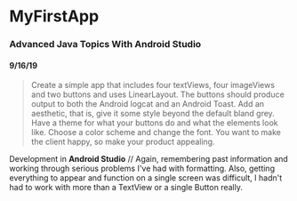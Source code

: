 # MyFirstApp

### Advanced Java Topics With Android Studio

#### 9/16/19

> Create a simple app that includes four textViews, four imageViews and two buttons and uses LinearLayout.  The buttons should produce output to both the Android logcat and an Android Toast. Add an aesthetic, that is, give it some style beyond the default bland grey.  Have a theme for what your buttons do and what the elements look like.  Choose a color scheme and change the font.  You want to make the client happy, so make your product appealing.

Development in **Android Studio** // Again, remembering past information and working through serious problems I've had with formatting. Also, getting everything to appear and function on a single screen was difficult, I hadn't had to work with more than a TextView or a single Button really.
